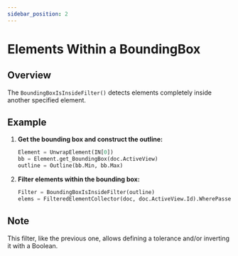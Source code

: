 ```yaml
---
sidebar_position: 2
---
```


# Elements Within a BoundingBox

## Overview
The `BoundingBoxIsInsideFilter()` detects elements completely inside another specified element.

## Example
1. **Get the bounding box and construct the outline:**
    ```python
    Element = UnwrapElement(IN[0])
    bb = Element.get_BoundingBox(doc.ActiveView)
    outline = Outline(bb.Min, bb.Max)
    ```

2. **Filter elements within the bounding box:**
    ```python
    Filter = BoundingBoxIsInsideFilter(outline)
    elems = FilteredElementCollector(doc, doc.ActiveView.Id).WherePasses(Filter).ToElements()
    ```

## Note
This filter, like the previous one, allows defining a tolerance and/or inverting it with a Boolean.
